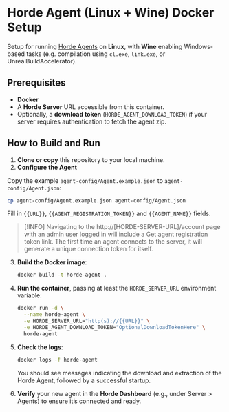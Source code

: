 # Horde Agent (Linux + Wine) Docker Setup

Setup for running [Horde Agents](https://dev.epicgames.com/documentation/en-us/unreal-engine/horde-agent-deployment-for-unreal-engine?application_version=5.5) on **Linux**, with **Wine** enabling Windows-based tasks (e.g. compilation using `cl.exe`, `link.exe`, or UnrealBuildAccelerator).

## Prerequisites

- **Docker** 
- A **Horde Server** URL accessible from this container.
- Optionally, a **download token** (`HORDE_AGENT_DOWNLOAD_TOKEN`) if your server requires authentication to fetch the agent zip.

## How to Build and Run

1. **Clone or copy** this repository to your local machine.
2. **Configure the Agent**

Copy the example `agent-config/Agent.example.json` to `agent-config/Agent.json`:

```sh
cp agent-config/Agent.example.json agent-config/Agent.json
```

Fill in `{{URL}}`, `{{AGENT_REGISTRATION_TOKEN}}` and `{{AGENT_NAME}}` fields.

> [!INFO]
> Navigating to the http://[HORDE-SERVER-URL]/account page with an admin user logged in will include a Get agent registration token link.
> The first time an agent connects to the server, it will generate a unique connection token for itself.

3. **Build the Docker image**:

   ```bash
   docker build -t horde-agent .
   ```

4. **Run the container**, passing at least the `HORDE_SERVER_URL` environment variable:

   ```bash
   docker run -d \
     --name horde-agent \
     -e HORDE_SERVER_URL="http(s)://{{URL}}" \
     -e HORDE_AGENT_DOWNLOAD_TOKEN="OptionalDownloadTokenHere" \
     horde-agent
   ```

5. **Check the logs**:

   ```bash
   docker logs -f horde-agent
   ```

   You should see messages indicating the download and extraction of the Horde Agent, followed by a successful startup.

6. **Verify** your new agent in the **Horde Dashboard** (e.g., under Server > Agents) to ensure it’s connected and ready.




